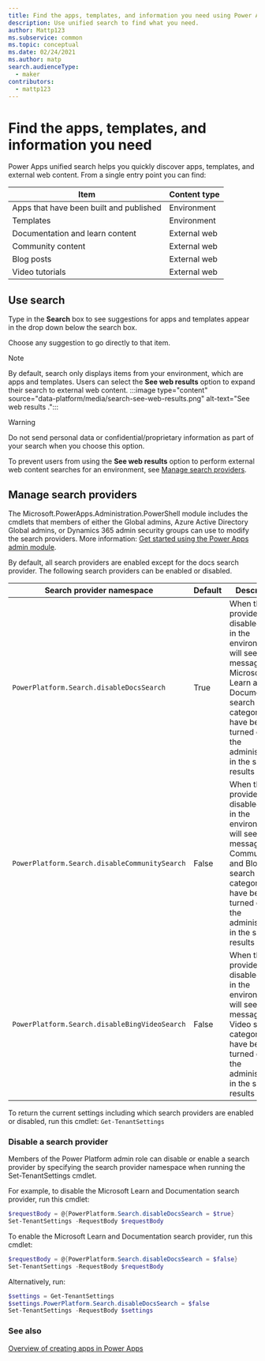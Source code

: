 ```yaml
---
title: Find the apps, templates, and information you need using Power Apps unified search | Microsoft Docs
description: Use unified search to find what you need.
author: Mattp123
ms.subservice: common
ms.topic: conceptual
ms.date: 02/24/2021
ms.author: matp
search.audienceType: 
  - maker
contributors:
  - mattp123
---
```

# Find the apps, templates, and information you need

Power Apps unified search helps you quickly discover apps, templates, and external web content. From a single entry point you can find:

|Item  |Content type  |
|---------|---------|
|Apps that have been built and published   | Environment        |
|Templates    | Environment  |
|Documentation and learn content    |  External web     |
|Community content     |  External web       |
|Blog posts     | External web        |
| Video tutorials  | External web  |

## Use search

Type in the **Search** box to see suggestions for apps and templates appear in the drop down below the search box.

Choose any suggestion to go directly to that item.

> [!NOTE]
> By default, search only displays items from your environment, which are apps and templates. Users can select the **See web results** option to expand their search to external web content.
> :::image type="content" source="data-platform/media/search-see-web-results.png" alt-text="See web results .":::

> [!WARNING]
> Do not send personal data or confidential/proprietary information as part of your search when you choose this option.

To prevent users from using the **See web results** option to perform external web content searches for an environment, see [Manage search providers](#manage-search-providers).

## Manage search providers

The Microsoft.PowerApps.Administration.PowerShell module includes the cmdlets that members of either the Global admins, Azure Active Directory Global admins, or Dynamics 365 admin security groups can use to modify the search providers. More information: [Get started using the Power Apps admin module](/powershell/powerapps/get-started-powerapps-admin).

By default, all search providers are enabled except for the docs search provider. The following search providers can be enabled or disabled.

|Search provider namespace |Default |Description  |
|---------|---------|---------|
|`PowerPlatform.Search.disableDocsSearch`  |True |  When this provider is disabled, users in the environment will see a message that Microsoft Learn and Documentation search categories have been turned off by the administrator in the search results page.   |
|`PowerPlatform.Search.disableCommunitySearch`     |False | When this provider is disabled, users in the environment will see a message that Community and Blog search categories have been turned off by the administrator in the search results page.   |
| `PowerPlatform.Search.disableBingVideoSearch`    |False | When this provider is disabled, users in the environment will see a message that Video search categories have been turned off by the administrator in the search results page.   |

To return the current settings including which search providers are enabled or disabled, run this cmdlet:
`Get-TenantSettings`

### Disable a search provider

Members of the Power Platform admin role can disable or enable a search provider by specifying the search provider namespace when running the Set-TenantSettings cmdlet.

For example, to disable the Microsoft Learn and Documentation search provider, run this cmdlet:

```powershell
$requestBody = @{PowerPlatform.Search.disableDocsSearch = $true}
Set-TenantSettings -RequestBody $requestBody
```

To enable the Microsoft Learn and Documentation search provider, run this cmdlet:

```powershell
$requestBody = @{PowerPlatform.Search.disableDocsSearch = $false}
Set-TenantSettings -RequestBody $requestBody
```

Alternatively, run:
```powershell
$settings = Get-TenantSettings 
$settings.PowerPlatform.Search.disableDocsSearch = $false
Set-TenantSettings -RequestBody $settings
```

### See also

[Overview of creating apps in Power Apps](index.md)
